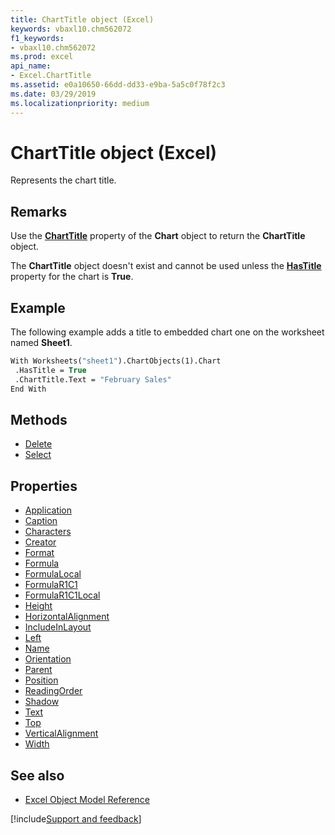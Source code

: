 ```yaml
---
title: ChartTitle object (Excel)
keywords: vbaxl10.chm562072
f1_keywords:
- vbaxl10.chm562072
ms.prod: excel
api_name:
- Excel.ChartTitle
ms.assetid: e0a10650-66dd-dd33-e9ba-5a5c0f78f2c3
ms.date: 03/29/2019
ms.localizationpriority: medium
---
```



# ChartTitle object (Excel)

Represents the chart title.


## Remarks

Use the **[ChartTitle](excel.chart.charttitle.md)** property of the **Chart** object to return the **ChartTitle** object.

The **ChartTitle** object doesn't exist and cannot be used unless the **[HasTitle](Excel.Chart.HasTitle.md)** property for the chart is **True**.


## Example

The following example adds a title to embedded chart one on the worksheet named **Sheet1**.

```vb
With Worksheets("sheet1").ChartObjects(1).Chart 
 .HasTitle = True 
 .ChartTitle.Text = "February Sales" 
End With
```


## Methods

- [Delete](Excel.ChartTitle.Delete.md)
- [Select](Excel.ChartTitle.Select.md)

## Properties

- [Application](Excel.ChartTitle.Application.md)
- [Caption](Excel.ChartTitle.Caption.md)
- [Characters](Excel.ChartTitle.Characters.md)
- [Creator](Excel.ChartTitle.Creator.md)
- [Format](Excel.ChartTitle.Format.md)
- [Formula](Excel.ChartTitle.Formula.md)
- [FormulaLocal](Excel.ChartTitle.FormulaLocal.md)
- [FormulaR1C1](Excel.ChartTitle.FormulaR1C1.md)
- [FormulaR1C1Local](Excel.ChartTitle.FormulaR1C1Local.md)
- [Height](Excel.ChartTitle.Height.md)
- [HorizontalAlignment](Excel.ChartTitle.HorizontalAlignment.md)
- [IncludeInLayout](Excel.ChartTitle.IncludeInLayout.md)
- [Left](Excel.ChartTitle.Left.md)
- [Name](Excel.ChartTitle.Name.md)
- [Orientation](Excel.ChartTitle.Orientation.md)
- [Parent](Excel.ChartTitle.Parent.md)
- [Position](Excel.ChartTitle.Position.md)
- [ReadingOrder](Excel.ChartTitle.ReadingOrder.md)
- [Shadow](Excel.ChartTitle.Shadow.md)
- [Text](Excel.ChartTitle.Text.md)
- [Top](Excel.ChartTitle.Top.md)
- [VerticalAlignment](Excel.ChartTitle.VerticalAlignment.md)
- [Width](Excel.ChartTitle.Width.md)

## See also

- [Excel Object Model Reference](overview/Excel/object-model.md)

[!include[Support and feedback](~/includes/feedback-boilerplate.md)]
